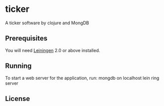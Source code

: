 ticker
======

A ticker software by clojure and MongDB

## Prerequisites

You will need [Leiningen][1] 2.0 or above installed.

[1]: https://github.com/technomancy/leiningen

## Running

To start a web server for the application, run:
	mongdb on localhost
    lein ring server

## License
